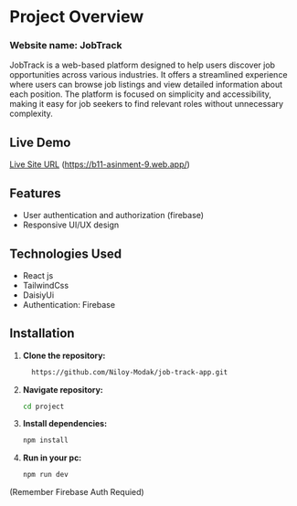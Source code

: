 # Project Overview 
<h3>Website name: JobTrack</h3>
JobTrack is a web-based platform designed to help users discover job opportunities across various industries. It offers a streamlined experience where users can browse job listings and view detailed information about each position. The platform is focused on simplicity and accessibility, making it easy for job seekers to find relevant roles without unnecessary complexity.


## Live Demo

[Live Site URL](#) (https://b11-asinment-9.web.app/)

## Features

- User authentication and authorization (firebase)
- Responsive UI/UX design


## Technologies Used

- React js
- TailwindCss
- DaisiyUi
- Authentication: Firebase


## Installation

1. **Clone the repository:**
   ```bash
     https://github.com/Niloy-Modak/job-track-app.git

2. **Navigate repository:**
   ```bash
   cd project
3. **Install dependencies:**
   ```bash
   npm install
5. **Run in your pc:**
   ```bash
   npm run dev
(Remember Firebase Auth Requied)
